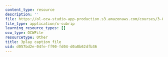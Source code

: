 ```yaml
---
content_type: resource
description: ''
file: https://ol-ocw-studio-app-production.s3.amazonaws.com/courses/3-091-introduction-to-solid-state-chemistry-fall-2018/d057bd2e04feff90fd04d0a8b62dfb36_R0sw85RkKCY.srt
file_type: application/x-subrip
learning_resource_types: []
ocw_type: OCWFile
resourcetype: Other
title: 3play caption file
uid: d057bd2e-04fe-ff90-fd04-d0a8b62dfb36
---
```


